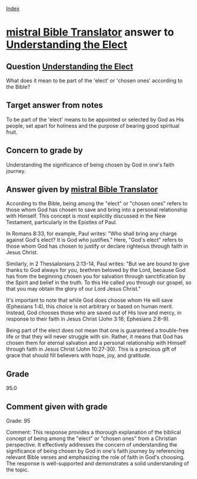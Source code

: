 
[Index](../../index.md)
# [mistral Bible Translator](../../answering_models/mistral_Bible_Translator.md) answer to [Understanding the Elect](../../questions/Understanding_the_Elect.md)

## Question [Understanding the Elect](../../questions/Understanding_the_Elect.md)
What does it mean to be part of the 'elect' or 'chosen ones' according to the Bible?

## Target answer from notes
To be part of the 'elect' means to be appointed or selected by God as His people, set apart for holiness and the purpose of bearing good spiritual fruit.

## Concern to grade by
Understanding the significance of being chosen by God in one's faith journey.

## Answer given by [mistral Bible Translator](../../answering_models/mistral_Bible_Translator.md)
 According to the Bible, being among the "elect" or "chosen ones" refers to those whom God has chosen to save and bring into a personal relationship with Himself. This concept is most explicitly discussed in the New Testament, particularly in the Epistles of Paul.

In Romans 8:33, for example, Paul writes: "Who shall bring any charge against God's elect? It is God who justifies." Here, "God's elect" refers to those whom God has chosen to justify or declare righteous through faith in Jesus Christ.

Similarly, in 2 Thessalonians 2:13-14, Paul writes: "But we are bound to give thanks to God always for you, brethren beloved by the Lord, because God has from the beginning chosen you for salvation through sanctification by the Spirit and belief in the truth. To this He called you through our gospel, so that you may obtain the glory of our Lord Jesus Christ."

It's important to note that while God does choose whom He will save (Ephesians 1:4), this choice is not arbitrary or based on human merit. Instead, God chooses those who are saved out of His love and mercy, in response to their faith in Jesus Christ (John 3:16; Ephesians 2:8-9).

Being part of the elect does not mean that one is guaranteed a trouble-free life or that they will never struggle with sin. Rather, it means that God has chosen them for eternal salvation and a personal relationship with Himself through faith in Jesus Christ (John 10:27-30). This is a precious gift of grace that should fill believers with hope, joy, and gratitude.

## Grade
95.0

## Comment given with grade
Grade: 95

Comment: This response provides a thorough explanation of the biblical concept of being among the "elect" or "chosen ones" from a Christian perspective. It effectively addresses the concern of understanding the significance of being chosen by God in one's faith journey by referencing relevant Bible verses and emphasizing the role of faith in God's choosing. The response is well-supported and demonstrates a solid understanding of the topic.
